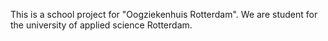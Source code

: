 This is a school project for "Oogziekenhuis Rotterdam".
We are student for the university of applied science Rotterdam. 

